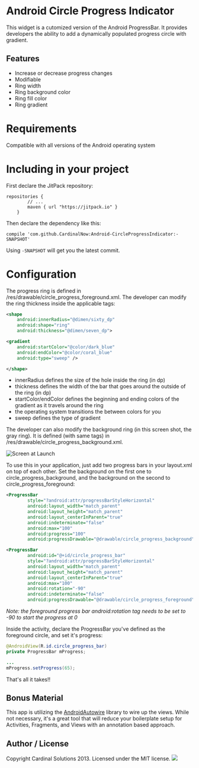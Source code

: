 # Android Circle Progress Indicator

This widget is a cutomized version of the Android ProgressBar.  It provides developers the ability to add a dynamically populated progress circle with gradient.

## Features

* Increase or decrease progress changes
* Modifiable
 * Ring width
 * Ring background color
 * Ring fill color
 * Ring gradient

# Requirements

Compatible with all versions of the Android operating system

# Including in your project
First declare the JitPack repository:
```
repositories {
        // ...
        maven { url "https://jitpack.io" }
    }
```
Then declare the dependency like this:
```
compile 'com.github.CardinalNow:Android-CircleProgressIndicator:-SNAPSHOT'
```
Using `-SNAPSHOT` will get you the latest commit.

# Configuration

The progress ring is defined in /res/drawable/circle_progress_foreground.xml.  The developer can modify the ring thickness inside the applicable tags:

```XML
<shape
	android:innerRadius="@dimen/sixty_dp"
	android:shape="ring"
	android:thickness="@dimen/seven_dp">

<gradient
    android:startColor="@color/dark_blue"
    android:endColor="@color/coral_blue"
    android:type="sweep" />   

</shape>
```

* innerRadius defines the size of the hole inside the ring (in dp)
* thickness defines the width of the bar that goes around the outside of the ring (in dp)
* startColor/endColor defines the beginning and ending colors of the gradient as it travels around the ring
 * the operating system transitions the between colors for you
* sweep defines the type of gradient

The developer can also modify the background ring (in this screen shot, the gray ring).  It is defined (with same tags) in /res/drawable/circle_progress_background.xml.

![Screen at Launch](https://github.com/kingws/AndroidCirleProgressIndicator/blob/master/img/screen_shot.png)

To use this in your application, just add two progress bars in your layout.xml on top of each other.  Set the background on the first one to circle_progress_background, and the background on the second to circle_progress_foreground:

```XML
<ProgressBar
		style="?android:attr/progressBarStyleHorizontal"
		android:layout_width="match_parent"
		android:layout_height="match_parent"
		android:layout_centerInParent="true"
		android:indeterminate="false"
		android:max="100"
		android:progress="100"
		android:progressDrawable="@drawable/circle_progress_background" />

<ProgressBar
		android:id="@+id/circle_progress_bar"
		style="?android:attr/progressBarStyleHorizontal"
		android:layout_width="match_parent"
		android:layout_height="match_parent"
		android:layout_centerInParent="true"
		android:max="100"
		android:rotation="-90"
		android:indeterminate="false"
		android:progressDrawable="@drawable/circle_progress_foreground" />
```

*Note: the foreground progress bar android:rotation tag needs to be set to -90 to start the progress at 0*

Inside the activity, declare the ProgressBar you've defined as the foreground circle, and set it's progress:

```Java
@AndroidView(R.id.circle_progress_bar)
private ProgressBar mProgress;	

...
mProgress.setProgress(65);
```

That's all it takes!!

## Bonus Material

This app is utilizing the [AndroidAutowire](https://github.com/CardinalNow/AndroidAutowire) library to wire up the views.  While not necessary, it's a great tool that will reduce your boilerplate setup for Activities, Fragments, and Views with an annotation based approach.

## Author / License

Copyright Cardinal Solutions 2013. Licensed under the MIT license.
<img src="https://raw.github.com/CardinalNow/NSURLConnection-Debug/master/logo_footer.png"/>
